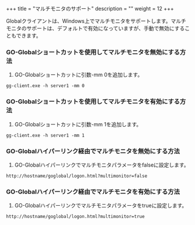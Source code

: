 +++
title = "マルチモニタのサポート"
description = ""
weight = 12
+++

Globalクライアントは、Windows上でマルチモニタをサポートします。マルチモニタのサポートは、デフォルトで有効になっていますが、手動で無効にすることもできます。

### GO-Globalショートカットを使用してマルチモニタを無効にする方法

1. GO-Globalショートカットに引数-mm 0を追加します。

```
gg-client.exe -h server1 -mm 0
```

### GO-Globalショートカットを使用してマルチモニタを有効にする方法

1. GO-Globalショートカットに引数-mm 1を追加します。

```
gg-client.exe -h server1 -mm 1
```

### GO-Globalハイパーリンク経由でマルチモニタを無効にする方法

1. GO-Globalハイパーリンクでマルチモニタパラメータをfalseに設定します。

```
http://hostname/goglobal/logon.html?multimonitor=false
```

### GO-Globalハイパーリンク経由でマルチモニタを有効にする方法

1. GO-Globalハイパーリンクでマルチモニタパラメータをtrueに設定します。

```
http://hostname/goglobal/logon.html?multimonitor=true
```

